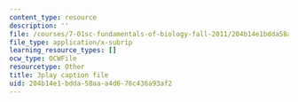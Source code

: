 ```yaml
---
content_type: resource
description: ''
file: /courses/7-01sc-fundamentals-of-biology-fall-2011/204b14e1bdda58aaa4d676c436a93af2_pJDHi91yAaE.vtt
file_type: application/x-subrip
learning_resource_types: []
ocw_type: OCWFile
resourcetype: Other
title: 3play caption file
uid: 204b14e1-bdda-58aa-a4d6-76c436a93af2
---
```

